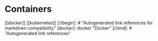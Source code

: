# Containers

[[docker]]
[[kubernetes]]
[//begin]: # "Autogenerated link references for markdown compatibility"
[docker]: docker "Docker"
[//end]: # "Autogenerated link references"